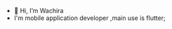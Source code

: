 - 👋 Hi, I’m Wachira
- I'm mobile application developer ,main use is flutter;


<!---
Prince2529/Prince2529 is a ✨ special ✨ repository because its `README.md` (this file) appears on your GitHub profile.
You can click the Preview link to take a look at your changes.
--->
